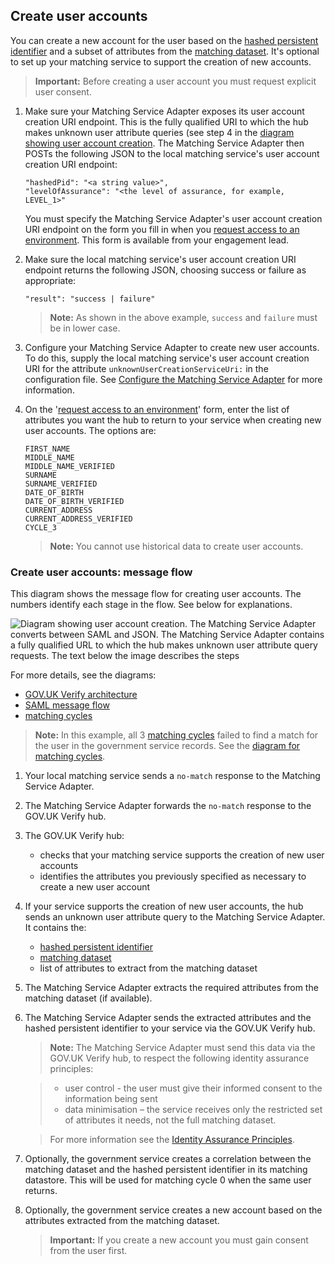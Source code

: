 ## Create user accounts

You can create a new account for the user based on the [hashed persistent identifier](#glossary-hashed-PID) and a subset of attributes from the [matching dataset](#glossary-matching-dataset). It's optional to set up your matching service to support the creation of new accounts.

> **Important:** Before creating a user account you must request explicit user consent.

1.  Make sure your Matching Service Adapter exposes its user account
    creation URI endpoint. This is the fully qualified URI to which the
    hub makes unknown user attribute queries (see step 4 in the
    [diagram showing user account creation](#create-user-accounts-diagram). The
    Matching Service Adapter then POSTs the following JSON to the local
    matching service's user account creation URI endpoint:
    
    ```
    "hashedPid": "<a string value>",
    "levelOfAssurance": "<the level of assurance, for example, LEVEL_1>"
    ``` 
    
    You must specify the Matching Service Adapter's user account creation
    URI endpoint on the form you fill in when you
    [request access to an environment](#request-access-to-environments). This form is
    available from your engagement lead.

1.  Make sure the local matching service's user account creation URI
    endpoint returns the following JSON, choosing success or failure as
    appropriate:

    ```
    "result": "success | failure"
    ```
 
    > **Note:** As shown in the above example, `success` and `failure` must be in
    > lower case.

1.  Configure your Matching Service Adapter to create new user accounts.
    To do this, supply the local matching service's user account
    creation URI for the attribute `unknownUserCreationServiceUri:` in
    the configuration file. See [Configure the Matching Service Adapter](#configure-the-matching-service-adapter) for more information.

    <a name="list-attributes"></a>

1.  On the '[request access to an environment](#request-access-to-environments)' form,
    enter the list of attributes you want the hub to return to your
    service when creating new user accounts. The options are:

    ```
    FIRST_NAME
    MIDDLE_NAME
    MIDDLE_NAME_VERIFIED
    SURNAME
    SURNAME_VERIFIED
    DATE_OF_BIRTH
    DATE_OF_BIRTH_VERIFIED
    CURRENT_ADDRESS
    CURRENT_ADDRESS_VERIFIED
    CYCLE_3
    ```

    > **Note:** You cannot use historical data to create user accounts.

### Create user accounts: message flow

<a name="create-user-accounts-diagram"></a>

This diagram shows the message flow for creating user accounts. The
numbers identify each stage in the flow. See below for explanations.

![Diagram showing user account creation. The Matching Service Adapter converts between SAML and JSON. The Matching Service Adapter contains a fully qualified URL to which the hub makes unknown user attribute query requests. The text below the image describes the steps](/documentation/ms/accountcreationGraphic.svg)

For more details, see the diagrams:

* [GOV.UK Verify architecture](#architecture-diagram)
* [SAML message flow](#saml-flow-diagram)
* [matching cycles](#matching-cycles-diagram)

> **Note:** In this example, all 3 [matching cycles](#matching-cycles) failed to
> find a match for the user in the government service records. See the
> [diagram for matching cycles](#matching-cycles-diagram).

1.  Your local matching service sends a `no-match` response to the
    Matching Service Adapter.
1.  The Matching Service Adapter forwards the `no-match` response to the
    GOV.UK Verify hub.
1.  The GOV.UK Verify hub:
      * checks that your matching service supports the creation of new user accounts
      * identifies the attributes you previously specified as necessary to create a new user account

1.  If your service supports the creation of new user accounts, the hub
    sends an unknown user attribute query to the Matching Service
    Adapter. It contains the:
     * [hashed persistent identifier](#glossary-hashed-PID)
     * [matching dataset](#glossary-matching-dataset) 
     * list of attributes to extract from the matching dataset

1.  The Matching Service Adapter extracts the required attributes from
    the matching dataset (if available).
1.  The Matching Service Adapter sends the extracted attributes and the
    hashed persistent identifier to your service via the GOV.UK Verify
    hub.

    > **Note:** The Matching Service Adapter must send this data via the GOV.UK
    > Verify hub, to respect the following identity assurance principles:
    
    >  * user control - the user must give their informed consent to the information being sent
    >  * data minimisation – the service receives only the restricted set of attributes it needs, not the full matching dataset.
    
    > For more information see the [Identity Assurance Principles](https://www.gov.uk/government/uploads/system/uploads/attachment_data/file/361496/PCAG_IDA_Principles_3.1__4_.pdf).

1.  Optionally, the government service creates a correlation between the
    matching dataset and the hashed persistent identifier in its matching
    datastore. This will be used for matching cycle 0 when the same user
    returns.
1.  Optionally, the government service creates a new account based on
    the attributes extracted from the matching dataset.

    > **Important:** If you create a new account you must gain consent from the user first.

